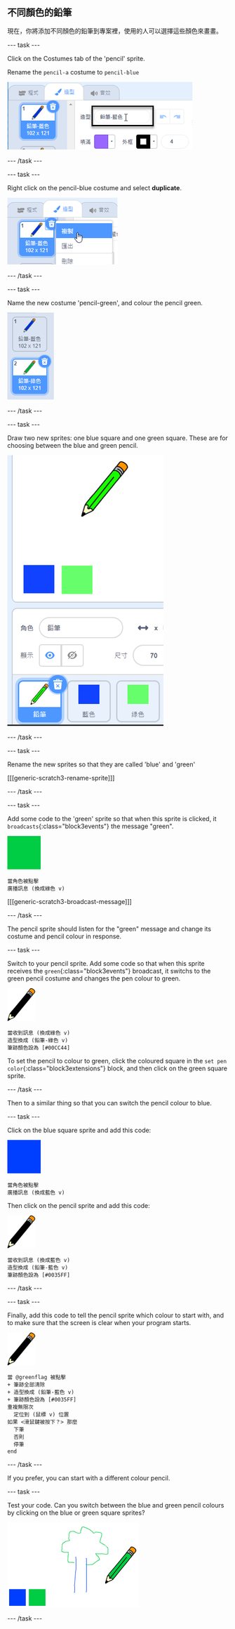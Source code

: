 ## 不同顏色的鉛筆

現在，你將添加不同顏色的鉛筆到專案裡，使用的人可以選擇這些顏色來畫畫。

\--- task \---

Click on the Costumes tab of the 'pencil' sprite.

Rename the `pencil-a` costume to `pencil-blue`

![rename-pencil](images/rename-pencil.png)

\--- /task \---

\--- task \---

Right click on the pencil-blue costume and select **duplicate**.

![screenshot](images/paint-blue-duplicate.png)

\--- /task \---

\--- task \---

Name the new costume 'pencil-green', and colour the pencil green.

![screenshot](images/paint-pencil-green.png)

\--- /task \---

\--- task \---

Draw two new sprites: one blue square and one green square. These are for choosing between the blue and green pencil.

![screenshot](images/paint-selectors.png)

\--- /task \---

\--- task \---

Rename the new sprites so that they are called 'blue' and 'green'

[[[generic-scratch3-rename-sprite]]]

\--- /task \---

\--- task \---

Add some code to the 'green' sprite so that when this sprite is clicked, it `broadcasts`{:class="block3events"} the message "green".

![green square](images/green_square.png)

```blocks3
當角色被點擊
廣播訊息 (換成綠色 v)
```

[[[generic-scratch3-broadcast-message]]]

\--- /task \---

The pencil sprite should listen for the "green" message and change its costume and pencil colour in response.

\--- task \---

Switch to your pencil sprite. Add some code so that when this sprite receives the `green`{:class="block3events"} broadcast, it switchs to the green pencil costume and changes the pen colour to green.

![pencil](images/pencil.png)

```blocks3
當收到訊息 (換成綠色 v)
造型換成 (鉛筆-綠色 v)
筆跡顏色設為 [#00CC44]
```

To set the pencil to colour to green, click the coloured square in the `set pen color`{:class="block3extensions"} block, and then click on the green square sprite.

\--- /task \---

Then to a similar thing so that you can switch the pencil colour to blue.

\--- task \---

Click on the blue square sprite and add this code:

![blue_square](images/blue_square.png)

```blocks3
當角色被點擊
廣播訊息 (換成藍色 v)
```

Then click on the pencil sprite and add this code:

![pencil](images/pencil.png)

```blocks3
當收到訊息 (換成藍色 v)
造型換成 (鉛筆-藍色 v)
筆跡顏色設為 [#0035FF]
```

\--- /task \---

\--- task \---

Finally, add this code to tell the pencil sprite which colour to start with, and to make sure that the screen is clear when your program starts.

![pencil](images/pencil.png)

```blocks3
當 @greenflag 被點擊
+ 筆跡全部清除
+ 造型換成 (鉛筆-藍色 v)
+ 筆跡顏色設為 [#0035FF]
重複無限次
  定位到 (鼠標 v) 位置
如果 <滑鼠鍵被按下？> 那麼
  下筆
  否則
  停筆
end
```

\--- /task \---

If you prefer, you can start with a different colour pencil.

\--- task \---

Test your code. Can you switch between the blue and green pencil colours by clicking on the blue or green square sprites?

![screenshot](images/paint-pens-test.png)

\--- /task \---